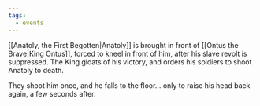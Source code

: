 ```yaml
---
tags:
  - events
---
```

[[Anatoly, the First Begotten|Anatoly]] is brought in front of [[Ontus the Brave|King Ontus]], forced to kneel in front of him, after his slave revolt is suppressed. The King gloats of his victory, and orders his soldiers to shoot Anatoly to death.

They shoot him once, and he falls to the floor... only to raise his head back again, a few seconds after.